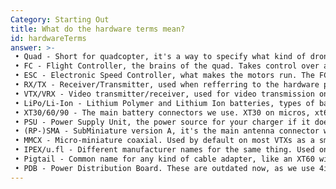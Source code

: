 ```yaml
---
Category: Starting Out
title: What do the hardware terms mean?
id: hardwareTerms
answer: >- 
 • Quad - Short for quadcopter, it's a way to specify what kind of drone/UAV the craft is. There's also Hex, Octo, and Tri for more specific drone types with 6, 8, and 3 motors respecively<br>
 • FC - Flight Controller, the brains of the quad. Takes control over all the signals that the drone needs to fly<br>
 • ESC - Electronic Speed Controller, what makes the motors run. The FC sends info to it how to spin each of the motors as it needs<br>
 • RX/TX - Receiver/Transmitter, used when refferring to the hardware parts on the quad, the goggles/transmitter(radio) for the pilot, or connections on the FC<br>
 • VTX/VRX - Video transmitter/receiver, used for video transmission on the drone and reception in the goggles, some have it integrated, some have it external<br>
 • LiPo/Li-Ion - Lithium Polymer and Lithium Ion batteries, types of batteries we use. LiPos for higher discharge rate aplications, Li-Ion for higher capacity<br>
 • XT30/60/90 - The main battery connectors we use. XT30 on micros, xt60 on normal size quads, and xt90 on larger, more demaning crafts
 • PSU - Power Supply Unit, the power source for your charger if it doesn't have one integrated. Steps down 110/230V AC to a usable DC voltage<br>
 • (RP-)SMA - SubMiniature version A, it's the main antenna connector we use on most stuff, default on goggles and nearly all BNF quads<br>
 • MMCX - Micro-miniature coaxial. Used by default on most VTXs as a smaller connector, needs to be adapted to SMA in most use cases<br>
 • IPEX/u.fl - Different manufacturer names for the same thing. Used on receivers, on really small VTXs, as well is internally in most radios<br>
 • Pigtail - Common name for any kind of cable adapter, like an XT60 with wires pre-soldered, or adapting from MMCX or IPEX/u.fl to SMA<br>
 • PDB - Power Distribution Board. These are outdated now, as we use 4in1 ESC boards. They were used in the past to route power to individual ESC boards, only still used in bigger applications and exotic setups<br>
---
```

